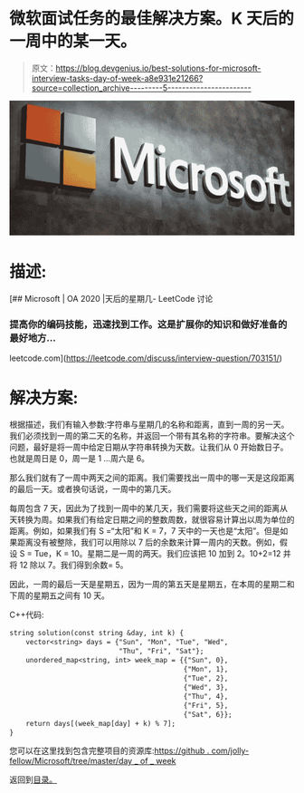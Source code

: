 # 微软面试任务的最佳解决方案。K 天后的一周中的某一天。

> 原文：<https://blog.devgenius.io/best-solutions-for-microsoft-interview-tasks-day-of-week-a8e931e21266?source=collection_archive---------5----------------------->

![](img/bf5875794727fcdf7e3f0a290ac4769d.png)

# 描述:

[](https://leetcode.com/discuss/interview-question/703151/) [## Microsoft | OA 2020 |天后的星期几- LeetCode 讨论

### 提高你的编码技能，迅速找到工作。这是扩展你的知识和做好准备的最好地方…

leetcode.com](https://leetcode.com/discuss/interview-question/703151/) 

# 解决方案:

根据描述，我们有输入参数:字符串与星期几的名称和距离，直到一周的另一天。我们必须找到一周的第二天的名称，并返回一个带有其名称的字符串。要解决这个问题，最好是将一周中给定日期从字符串转换为天数。让我们从 0 开始数日子。也就是周日是 0，周一是 1 …周六是 6。

那么我们就有了一周中两天之间的距离。我们需要找出一周中的哪一天是这段距离的最后一天。或者换句话说，一周中的第几天。

每周包含 7 天，因此为了找到一周中的某几天，我们需要将这些天之间的距离从天转换为周。如果我们有给定日期之间的整数周数，就很容易计算出以周为单位的距离。例如，如果我们有 S =“太阳”和 K = 7，7 天中的一天也是“太阳”。但是如果距离没有被整除，我们可以用除以 7 后的余数来计算一周内的天数。例如，假设 S = Tue，K = 10。星期二是一周的两天。我们应该把 10 加到 2。10+2=12 并将 12 除以 7。我们得到余数= 5。

因此，一周的最后一天是星期五，因为一周的第五天是星期五，在本周的星期二和下周的星期五之间有 10 天。

C++代码:

```
string solution(const string &day, int k) {
    vector<string> days = {"Sun", "Mon", "Tue", "Wed", 
                           "Thu", "Fri", "Sat"};
    unordered_map<string, int> week_map = {{"Sun", 0},
                                           {"Mon", 1},
                                           {"Tue", 2},
                                           {"Wed", 3},
                                           {"Thu", 4},
                                           {"Fri", 5},
                                           {"Sat", 6}};
    return days[(week_map[day] + k) % 7];
}
```

您可以在这里找到包含完整项目的资源库:[https://github . com/jolly-fellow/Microsoft/tree/master/day _ of _ week](https://github.com/jolly-fellow/microsoft/tree/master/day_of_week)

返回到[目录。](https://medium.com/@molchevsky/best-solutions-for-microsoft-interview-tasks-cae6b0f3ff86)